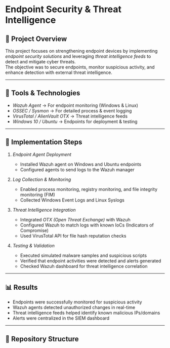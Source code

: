 # Endpoint Security & Threat Intelligence  

## 📌 Project Overview  
This project focuses on strengthening endpoint devices by implementing *endpoint security solutions* and leveraging *threat intelligence feeds* to detect and mitigate cyber threats.  
The objective was to secure endpoints, monitor suspicious activity, and enhance detection with external threat intelligence.  

---

## 🚀 Tools & Technologies  
- *Wazuh Agent* → For endpoint monitoring (Windows & Linux)  
- *OSSEC / Sysmon* → For detailed process & event logging  
- *VirusTotal / AlienVault OTX* → Threat intelligence feeds  
- *Windows 10 / Ubuntu* → Endpoints for deployment & testing  

---

## 🔧 Implementation Steps  
1. *Endpoint Agent Deployment*  
   - Installed Wazuh agent on Windows and Ubuntu endpoints  
   - Configured agents to send logs to the Wazuh manager  

2. *Log Collection & Monitoring*  
   - Enabled process monitoring, registry monitoring, and file integrity monitoring (FIM)  
   - Collected Windows Event Logs and Linux Syslogs  

3. *Threat Intelligence Integration*  
   - Integrated *OTX (Open Threat Exchange)* with Wazuh  
   - Configured Wazuh to match logs with known IoCs (Indicators of Compromise)  
   - Used VirusTotal API for file hash reputation checks  

4. *Testing & Validation*  
   - Executed simulated malware samples and suspicious scripts  
   - Verified that endpoint activities were detected and alerts generated  
   - Checked Wazuh dashboard for threat intelligence correlation  

---

## 📊 Results  
- Endpoints were successfully monitored for suspicious activity  
- Wazuh agents detected unauthorized changes in real-time  
- Threat intelligence feeds helped identify known malicious IPs/domains  
- Alerts were centralized in the SIEM dashboard  

---

## 📂 Repository Structure
